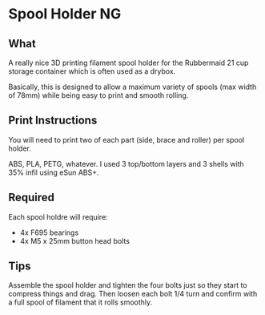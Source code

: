 # Spool Holder NG

## What

A really nice 3D printing filament spool holder for the Rubbermaid 21 cup
storage container which is often used as a drybox.

Basically, this is designed to allow a maximum variety of spools (max width of 
78mm) while being easy to print and smooth rolling.

## Print Instructions

You will need to print two of each part (side, brace and roller) per spool holder.

ABS, PLA, PETG, whatever.  I used 3 top/bottom layers and 3 shells with 35% infil
using eSun ABS+.

## Required

Each spool holdre will require:

* 4x F695 bearings
* 4x M5 x 25mm button head bolts

## Tips

Assemble the spool holder and tighten the four bolts just so they start to compress
things and drag.  Then loosen each bolt 1/4 turn and confirm with a full spool of
filament that it rolls smoothly.
